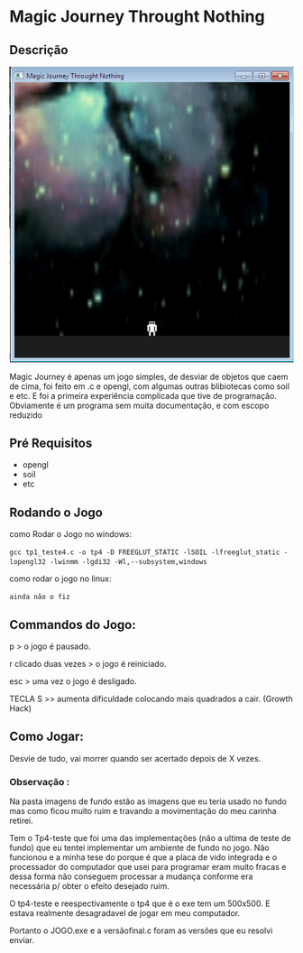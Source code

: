

# Magic Journey Throught Nothing

## Descrição

![alt text](https://github.com/afa7789/simple-game-fall-stuff/blob/master/printGame1.png)

Magic Journey é apenas um jogo simples, de desviar de objetos que caem de cima, foi feito em .c e opengl, com algumas outras blibiotecas como soil e etc. E foi a primeira experiência complicada que tive de programação. Obviamente é um programa sem muita documentação, e com escopo reduzido

## Pré Requisitos

- opengl
- soil
- etc

## Rodando o Jogo 

como Rodar o Jogo no windows:

`gcc tp1_teste4.c -o tp4 -D FREEGLUT_STATIC -lSOIL -lfreeglut_static -lopengl32 -lwinmm -lgdi32 -Wl,--subsystem,windows`

como rodar o jogo no linux:

`ainda não o fiz`

## Commandos do Jogo:

p > o jogo é pausado.

r clicado duas vezes >  o jogo é reiniciado.

esc > uma vez o jogo é desligado.

TECLA S >> aumenta dificuldade colocando mais quadrados a cair. (Growth Hack)

## Como Jogar: 

Desvie de tudo, vai morrer quando ser acertado depois de X vezes.

### Observação :

Na pasta imagens de fundo estão as imagens que eu teria usado no fundo mas como ficou muito ruim e travando a movimentação do meu carinha retirei.

Tem o Tp4-teste que foi uma das implementações (não a ultima de teste de fundo) que eu tentei implementar um ambiente de fundo no jogo. Não funcionou e a minha tese do porque é que a placa de vido integrada e o processador do computador que usei para programar eram muito fracas e dessa forma não conseguem processar a mudança conforme era necessária p/ obter o efeito desejado ruim.

O tp4-teste e reespectivamente o tp4 que é o exe tem um 500x500. E estava realmente desagradavel de jogar em meu computador.

Portanto o JOGO.exe e a versãofinal.c foram as versões que eu resolvi enviar.
